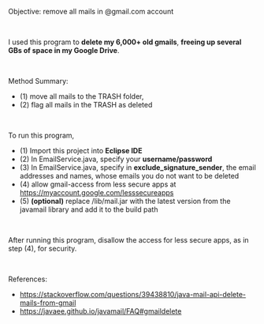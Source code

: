Objective: remove all mails in @gmail.com account

&nbsp;

I used this program to **delete my 6,000+ old gmails**, **freeing up several GBs of space in my Google Drive**.

&nbsp;

Method Summary: 
* (1) move all mails to the TRASH folder, 
 * (2) flag all mails in the TRASH as deleted

&nbsp;

To run this program, 

 * (1) Import this project into **Eclipse IDE**
 * (2) In EmailService.java, specify your **username/password**
 * (3) In EmailService.java, specify in **exclude_signature_sender**, the email addresses and names, whose emails you do not want to be deleted
 * (4) allow gmail-access from less secure apps at https://myaccount.google.com/lesssecureapps
 * (5) **(optional)** replace /lib/mail.jar with the latest version from the javamail library and add it to the build path

&nbsp;

After running this program, disallow the access for less secure apps, as in step (4), for security.

&nbsp;

References:
* https://stackoverflow.com/questions/39438810/java-mail-api-delete-mails-from-gmail
 * https://javaee.github.io/javamail/FAQ#gmaildelete

&nbsp;

